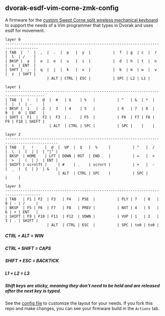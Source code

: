 ## dvorak-esdf-vim-corne-zmk-config

A firmware for the [custom Swept Corne split wireless mechanical keyboard](https://www.etsy.com/listing/1235225784/custom-swept-corne-split-wireless?click_key=74d726018ca7d05092a40855087bf090299eafaa%3A1235225784&click_sum=c7a5e75c&ref=shop_home_active_3) to support the needs of a Vim programmer that types in Dvorak and uses esdf for movement.

```
layer 0
-------------------------------------------------------------------------------------
| TAB  |  '  |  ,  |  .  |  p   |  y  |          |  f  | g  | c  |  r  |  l  | /    |
| BKSP |  a  |  o  |  e  |  u   |  i  |          |  d  | h  | t  |  n  |  s  | ENT  |
| SHFT |  ;  |  q  |  j  |  k   |  x  |          |  b  | m  | w  |  v  |  z  | SHFT |
                   | ALT | CTRL | ESC |          | SPC | L2 | L1 |
```
```
layer 1
----------------------------------------------------------------------------------------
| TAB  |  !   |  @  |  #   | $    | %   |          | ^   | &  | *  |  (  |  )  | -     |
| BKSP |  1   |  2  |  3   | 4    | 5   |          | 6   | 7  | 8  |  9  |  0  | ENT   |
| SHFT |  F1  |  F2 |  F3  | .    | F5  |          | F6  | F7 | F8 |  F9 | F10 | SHIFT |
                    | ALT  | CTRL | SPC |          | SPC |    |    |
```
```
layer 2
----------------------------------------------------------------------------------------------
| TAB   |   !     |  @  |  UP  |  $   |  %     |          | ^   |  /  |  \  |  [  | ]  | "|" |
| BKSP  | HOME    | LFT | DOWN | RGT  | END    |          | =   |  <  |  >  |  (  | )  | ENT |
| SHIFT | scrnlft |     | #    | .    | scrnrt |          | +   |  -  |  _  |  {  | }  | &   |
                        | ALT  | CTRL | SPC    |          | SPC |     |     |
```
```
layer 3
--------------------------------------------------------------------------------------
| TAB   | F1 | F2  | F3   | F4   | PSE  |          | PLY | 7   | 8   | 9 | - | /     |
| BKSP  | F5 | F6  | F7   | F8   | PREV |          | NXT | 4   | 5   | 6 | + | ENT   |
| SHIFT | F9 | F10 | F11  | F12  | VDWN |          | VUP | 1   | 2   | 3 | . | SHIFT |
                   | ALT  | CTRL | ESC  |          | SPC | to0 | to0 |
```

##### CTRL + ALT = WIN
##### CTRL + SHIFT = CAPS
##### SHIFT + ESC = BACKTICK
##### L1 + L2 = L3
##### Shift keys are sticky, meaning they don't need to be held and are released after the next key is typed.


See the [config file](https://github.com/geektechniquestudios/zmk-config/blob/master/config/corne.keymap) to customize the layout for your needs. If you fork this repo and make changes, you can see your firmware build in the `Actions` tab.
